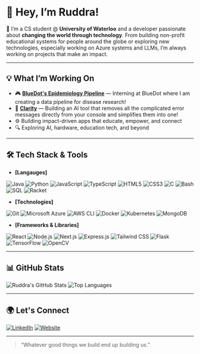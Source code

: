 # 👋 Hey, I’m Ruddra!

🚀 I’m a CS student @ **University of Waterloo** and a developer passionate about **changing the world through technology**. From building non-profit educational systems for people around the globe or exploring new technologies, especially working on Azure systems and LLMs, I’m always working on projects that make an impact.

---

## 💡 What I’m Working On

- 🎮 **[BlueDot's Epidemiology Pipeline](https://github.com/srigan-s/MiniAIWebApp)** — Interning at BlueDot where I am creating a data pipeline for disease research! 
- 🏥 **[Clarity](https://github.com/srigan-s/DaisyJourneyClient)** — Building an AI tool that removes all the complicated error messages directly from your console and simplifies them into one!
- ⚙️ Building impact-driven apps that educate, empower, and connect
- 🔍 Exploring AI, hardware, education tech, and beyond

---

## 🛠️ Tech Stack & Tools

- **[Langauges]**

![Java](https://img.shields.io/badge/-Java-007396?logo=openjdk&logoColor=white&style=for-the-badge)
![Python](https://img.shields.io/badge/-Python-3776AB?logo=python&logoColor=white&style=for-the-badge)
![JavaScript](https://img.shields.io/badge/-JavaScript-F7DF1E?logo=javascript&logoColor=black&style=for-the-badge)
![TypeScript](https://img.shields.io/badge/-TypeScript-3178C6?logo=typescript&logoColor=white&style=for-the-badge)
![HTML5](https://img.shields.io/badge/-HTML5-E34F26?logo=html5&logoColor=white&style=for-the-badge)
![CSS3](https://img.shields.io/badge/-CSS3-1572B6?logo=css3&logoColor=white&style=for-the-badge)
![C](https://img.shields.io/badge/-C-A8B9CC?logo=c&logoColor=white&style=for-the-badge)
![Bash](https://img.shields.io/badge/-Bash-4EAA25?logo=gnubash&logoColor=white&style=for-the-badge)
![SQL](https://img.shields.io/badge/-SQL-4479A1?logo=mysql&logoColor=white&style=for-the-badge)
![Racket](https://img.shields.io/badge/-Racket-9F1D20?logo=racket&logoColor=white&style=for-the-badge)

- **[Technologies]**

![Git](https://img.shields.io/badge/-Git-F05032?logo=git&logoColor=white&style=for-the-badge)
![Microsoft Azure](https://img.shields.io/badge/-Azure-0078D4?logo=microsoftazure&logoColor=white&style=for-the-badge)
![AWS CLI](https://img.shields.io/badge/-AWS%20CLI-FF9900?logo=amazonaws&logoColor=white&style=for-the-badge)
![Docker](https://img.shields.io/badge/-Docker-2496ED?logo=docker&logoColor=white&style=for-the-badge)
![Kubernetes](https://img.shields.io/badge/-Kubernetes-326CE5?logo=kubernetes&logoColor=white&style=for-the-badge)
![MongoDB](https://img.shields.io/badge/-MongoDB-47A248?logo=mongodb&logoColor=white&style=for-the-badge)

- **[Frameworks & Libraries]**

![React](https://img.shields.io/badge/-React-61DAFB?logo=react&logoColor=black&style=for-the-badge)
![Node.js](https://img.shields.io/badge/-Node.js-339933?logo=node.js&logoColor=white&style=for-the-badge)
![Next.js](https://img.shields.io/badge/-Next.js-000000?logo=next.js&logoColor=white&style=for-the-badge)
![Express.js](https://img.shields.io/badge/-Express.js-000000?logo=express&logoColor=white&style=for-the-badge)
![Tailwind CSS](https://img.shields.io/badge/-Tailwind%20CSS-06B6D4?logo=tailwindcss&logoColor=white&style=for-the-badge)
![Flask](https://img.shields.io/badge/-Flask-000000?logo=flask&logoColor=white&style=for-the-badge)
![TensorFlow](https://img.shields.io/badge/-TensorFlow-FF6F00?logo=tensorflow&logoColor=white&style=for-the-badge)
![OpenCV](https://img.shields.io/badge/-OpenCV-5C3EE8?logo=opencv&logoColor=white&style=for-the-badge)

---

## 📊 GitHub Stats

![Ruddra's GitHub Stats](https://github-readme-stats.vercel.app/api?username=KRuddra&show_icons=true&theme=vue)
![Top Languages](https://github-readme-stats.vercel.app/api/top-langs/?username=KRuddra&layout=compact&theme=vue)

---

## 🌍 Let's Connect

[![LinkedIn](https://img.shields.io/badge/-LinkedIn-blue?style=for-the-badge&logo=linkedin&logoColor=white)](https://www.linkedin.com/in/ruddra-kantaria/)
[![Website](https://img.shields.io/badge/-Portfolio-black?style=for-the-badge&logo=firefox&logoColor=white)](https://ruddrakantaria.com/)

---

> “Whatever good things we build end up building us.”
